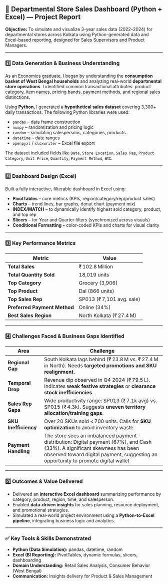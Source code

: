 
## 🧾 **Departmental Store Sales Dashboard (Python + Excel) — Project Report**

**Objective:**
To simulate and visualize 3-year sales data (2022–2024) for departmental stores across Kolkata using Python-generated data and Excel-based reporting, designed for Sales Supervisors and Product Managers.

---

### 1️⃣ Data Generation & Business Understanding

As an Economics graduate, I began by understanding the **consumption basket of West Bengal households** and analyzing real-world **departmental store operations**. I identified common transactional attributes: product category, item names, pricing bands, payment methods, and regional sales distinctions.

Using **Python**, I generated a **hypothetical sales dataset** covering 3,300+ daily transactions. The following Python libraries were used:

* `pandas` – data frame construction
* `numpy` – randomization and pricing logic
* `random` – simulating salespersons, categories, products
* `datetime` – date ranges
* `openpyxl` / `xlsxwriter` – Excel file export

The dataset included fields like `Date`, `Store Location`, `Sales Rep`, `Product Category`, `Unit Price`, `Quantity`, `Payment Method`, etc.

---

### 2️⃣ Dashboard Design (Excel)

Built a fully interactive, filterable dashboard in Excel using:

* **PivotTables** – core metrics (KPIs, region/category/rep/product sales)
* **Charts** – trend lines, bar graphs, donut chart (payment mix)
* **INDEX/MATCH** – to dynamically identify highest sold category, product, and top rep
* **Slicers** – for Year and Quarter filters (synchronized across visuals)
* **Conditional Formatting** – color-coded KPIs and charts for visual clarity

---

### 3️⃣ Key Performance Metrics

| Metric                       | Value                     |
| ---------------------------- | ------------------------- |
| **Total Sales**              | ₹ 102.8 Million           |
| **Total Quantity Sold**      | 18,019 units              |
| **Top Category**             | Grocery (3,906)           |
| **Top Product**              | Dal (866 units)           |
| **Top Sales Rep**            | SP013 (₹ 7,101 avg. sale) |
| **Preferred Payment Method** | Online (34%)              |
| **Best Sales Region**        | North Kolkata (₹ 27.4 M)  |

---

### 4️⃣ Challenges Faced & Business Gaps Identified

| Area                 | Challenge                                                                                                                                                                                                         |
| -------------------- | -------------------------------------------------------------------------------------------------------------------------                                                                                         |
| **Regional Gap**     | South Kolkata lags behind (₹ 23.8 M vs. ₹ 27.4 M in North). Needs **targeted promotions and SKU realignment**.                                                                                                    |
| **Temporal Drop**    | Revenue dip observed in Q4 2024 (₹ 79.5 L). Indicates **weak festive strategies** or **clearance stock inefficiencies**.                                                                                          |
| **Sales Rep Gaps**   | Wide productivity range: SP013 (₹ 7.1k avg) vs. SP015 (₹ 4.3k). Suggests **uneven territory allocation/training gaps**.                                                                                           |
| **SKU Inefficiency** | Over 20 SKUs sold < 700 units. Calls for **SKU optimization** to avoid inventory waste.                                                                                                                           |
| **Payment Handling** | The store sees an imbalanced payment distribution: Digital payment (67%), and Cash (33%). A significant skewness has been observed toward digital payment, suggesting an opportunity to promote digital wallet    |                              incentives. **Digital wallet incentive schemes** can increase adoption.                                                                                                                                        |

---

### 5️⃣ Outcomes & Value Delivered

* Delivered an **interactive Excel dashboard** summarizing performance by category, product, region, time, and salesperson.
* Enabled **data-driven insights** for sales planning, resource deployment, and promotional strategies.
* Simulated a real-world project environment using a **Python-to-Excel pipeline**, integrating business logic and analytics.

---

### ✅ Key Tools & Skills Demonstrated

* **Python (Data Simulation):** pandas, datetime, random
* **Excel (BI Reporting):** PivotTables, dynamic formulas, slicers, dashboarding
* **Domain Understanding:** Retail Sales Analysis, Consumer Behavior (West Bengal)
* **Communication:** Insights delivery for Product & Sales Management


